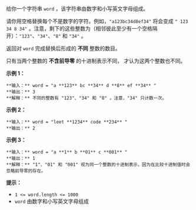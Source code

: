 给你一个字符串 `word` ，该字符串由数字和小写英文字母组成。

请你用空格替换每个不是数字的字符。例如，`"a123bc34d8ef34"` 将会变成 `" 123 34 8 34"`
。注意，剩下的这些整数为（相邻彼此至少有一个空格隔开）：`"123"`、`"34"`、`"8"` 和 `"34"` 。

返回对 `word` 完成替换后形成的 **不同** 整数的数目。

只有当两个整数的 **不含前导零** 的十进制表示不同， 才认为这两个整数也不同。

**示例 1：**

    
    
    **输入：** word = "a **123** bc **34** d **8** ef **34** "
    **输出：** 3
    **解释：** 不同的整数有 "123"、"34" 和 "8" 。注意，"34" 只计数一次。
    

**示例 2：**

    
    
    **输入：** word = "leet **1234** code **234** "
    **输出：** 2
    

**示例 3：**

    
    
    **输入：** word = "a **1** b **01** c **001** "
    **输出：** 1
    **解释：** "1"、"01" 和 "001" 视为同一个整数的十进制表示，因为在比较十进制值时会忽略前导零的存在。
    

**提示：**

  * `1 <= word.length <= 1000`
  * `word` 由数字和小写英文字母组成


